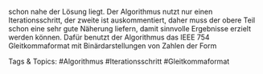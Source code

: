 schon nahe der Lösung liegt.
Der Algorithmus nutzt nur einen Iterationsschritt, der zweite ist auskommentiert, daher muss der obere
Teil schon eine sehr gute Näherung liefern, damit sinnvolle Ergebnisse erzielt werden können. Dafür
benutzt der Algorithmus das IEEE 754 Gleitkommaformat mit Binärdarstellungen von Zahlen der
Form

   Tags & Topics:
   #Algorithmus
   #Iterationsschritt
   #Gleitkommaformat